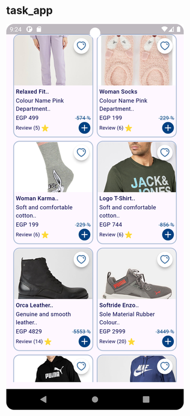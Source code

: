 # task_app
![Screenshot_20240914_212458](https://github.com/Teva902/elevate_task_app/blob/16c8d3e3b7c7d5290269ee2ebd36fe2494b9ff01/Screenshot_20240914_212458.png)
